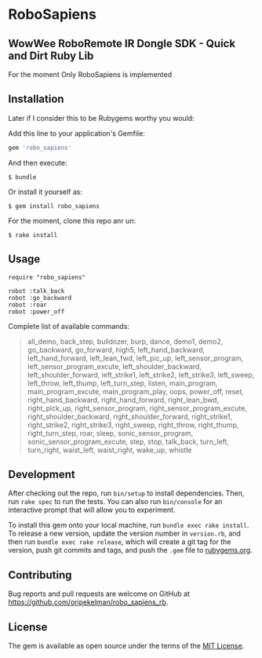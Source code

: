 
# RoboSapiens
## WowWee RoboRemote IR Dongle SDK - Quick and Dirt Ruby Lib

For the moment Only RoboSapiens is implemented

## Installation

Later if I consider this to be Rubygems worthy you would:

Add this line to your application's Gemfile:

```ruby
gem 'robo_sapiens'
```

And then execute:

    $ bundle

Or install it yourself as:

    $ gem install robo_sapiens

For the moment, clone this repo anr un:

    $ rake install


## Usage

    require "robo_sapiens"
    
    robot :talk_back
    robot :go_backward
    robot :roar
    robot :power_off
    
Complete list of available commands:

> all_demo, back_step, bulldozer, burp, dance, demo1, demo2, go_backward, go_forward, high5, left_hand_backward, left_hand_forward, left_lean_fwd, left_pic_up, left_sensor_program, left_sensor_program_excute, left_shoulder_backward, left_shoulder_forward, left_strike1, left_strike2, left_strike3, left_sweep, left_throw, left_thump, left_turn_step, listen, main_program, main_program_excute, main_program_play, oops, power_off, reset, right_hand_backward, right_hand_forward, right_lean_bwd, right_pick_up, right_sensor_program, right_sensor_program_excute, right_shoulder_backward, right_shoulder_forward, right_strike1, right_strike2, right_strike3, right_sweep, right_throw, right_thump, right_turn_step, roar, sleep, sonic_sensor_program, sonic_sensor_program_excute, step, stop, talk_back, turn_left, turn_right, waist_left, waist_right, wake_up, whistle

## Development

After checking out the repo, run `bin/setup` to install dependencies. Then, run `rake spec` to run the tests. You can also run `bin/console` for an interactive prompt that will allow you to experiment.

To install this gem onto your local machine, run `bundle exec rake install`. To release a new version, update the version number in `version.rb`, and then run `bundle exec rake release`, which will create a git tag for the version, push git commits and tags, and push the `.gem` file to [rubygems.org](https://rubygems.org).

## Contributing

Bug reports and pull requests are welcome on GitHub at https://github.com/oripekelman/robo_sapiens_rb.


## License

The gem is available as open source under the terms of the [MIT License](http://opensource.org/licenses/MIT).

